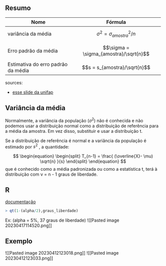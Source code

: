 ## Resumo
| Nome                               | Fórmula                                |
| ---------------------------------- | -------------------------------------- |
| variância da média                 | $$\sigma^2 = \sigma_{amostra}^2/n$$    |
| Erro padrão da média               | $$\sigma = \sigma_{amostra}/\sqrt{n}$$ |
| Estimativa do erro padrão da média | $$s = s_{amostra}/\sqrt{n}$$ |

sources:
- [esse slide da unifap](https://www2.unifap.br/herondino/files/2014/04/8-DISTRIBUI%C3%87%C3%83O-T-STUDENT.pdf)

## Variância da média
Normalmente, a variância da população ($\sigma^2$) não é conhecida e não podemos usar a distribuição normal como a distribuição de referência para a média da amostra. Em vez disso, substituir e usar a distribuição t.

Se a distribuição de referência é normal e a variância da população é estimado por $s^2$ , a quantidade:

$$
\begin{equation}
\begin{split}
T_{n-1} = \frac{
(\overline{X}- \mu) \sqrt{n}
}{s}
\end{split}
\end{equation}
$$
que é conhecido como a média padronizada ou como a estatística t, terá à distribuição com ν = n - 1 graus de liberdade.

## R
[documentação](https://www.geeksforgeeks.org/a-guide-to-dt-qt-pt-rt-in-r/)

```R
> qt(1-(alpha/2),graus_liberdade)
```

Ex: (alpha = 5%, 37 graus de liberdade)
![[Pasted image 20230417114520.png]]

## Exemplo
![[Pasted image 20230412123018.png]]
![[Pasted image 20230412123033.png]]